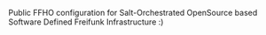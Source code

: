 Public FFHO configuration for Salt-Orchestrated OpenSource based Software Defined Freifunk Infrastructure :)
